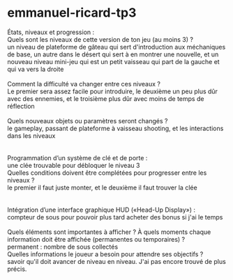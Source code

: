 # emmanuel-ricard-tp3


États, niveaux et progression : 
   <br />
Quels sont les niveaux de cette version de ton jeu (au moins 3) ? 
   <br />
un niveau de plateforme de gâteau qui sert d'introduction aux méchaniques de base, un autre dans le désert qui sert à en montrer une nouvelle, et un nouveau niveau mini-jeu qui est un petit
vaisseau qui part de la gauche et qui va vers la droite
   <br />
      <br />
Comment la difficulté va changer entre ces niveaux ?
   <br />
Le premier sera assez facile pour introduire, le deuxième un peu plus dûr avec des ennemies, et le troisième plus dûr avec moins de temps de réflection
   <br />
      <br />
Quels nouveaux objets ou paramètres seront changés ?
   <br />
le gameplay, passant de plateforme à vaisseau shooting, et les interactions dans les niveaux
   <br />
   <br />
      <br />
Programmation d’un système de clé et de porte : 
   <br />
une clée trouvable pour débloquer le niveau 3
   <br />
Quelles conditions doivent être complétées pour progresser entre les niveaux ? 
   <br />
le premier il faut juste monter, et le deuxième il faut trouver la clée
   <br />
   <br />
      <br />
Intégration d’une interface graphique HUD («Head-Up Display») : 
   <br />
compteur de sous pour pouvoir plus tard acheter des bonus si j'ai le temps
   <br />
      <br />
Quels éléments sont importantes à afficher ? À quels moments chaque information doit être affichée (permanentes ou temporaires) ?
   <br />
permanent : nombre de sous collectés
   <br />
Quelles informations le joueur a besoin pour attendre ses objectifs ?
   <br />
savoir qu'il doit avancer de niveau en niveau. J'ai pas encore trouvé de plus précis.
